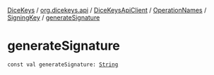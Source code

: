 [DiceKeys](../../../../index.md) / [org.dicekeys.api](../../../index.md) / [DiceKeysApiClient](../../index.md) / [OperationNames](../index.md) / [SigningKey](index.md) / [generateSignature](./generate-signature.md)

# generateSignature

`const val generateSignature: `[`String`](https://kotlinlang.org/api/latest/jvm/stdlib/kotlin/-string/index.html)